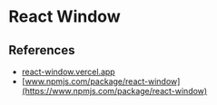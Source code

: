 # React Window

## References

* [react-window.vercel.app](https://react-window.vercel.app/#/examples/list/fixed-size)
* [www.npmjs.com/package/react-window](https://www.npmjs.com/package/react-window)